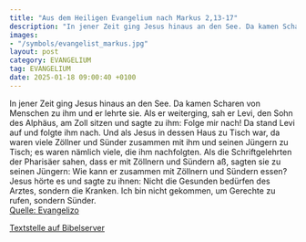 ```yaml
---
title: "Aus dem Heiligen Evangelium nach Markus 2,13-17"
description: "In jener Zeit ging Jesus hinaus an den See. Da kamen Scharen von Menschen zu ihm und er lehrte sie. Als er weiterging, sah er Levi, den Sohn des Alphäus, am Zoll sitzen und sagte zu ihm: Folge mir nach! Da stand Levi auf und folgte ihm nach. Und als Jesus in dessen Haus zu Tisch ...."
images:
- "/symbols/evangelist_markus.jpg"
layout: post
category: EVANGELIUM
tag: EVANGELIUM
date: 2025-01-18 09:00:40 +0100
---
```

In jener Zeit ging Jesus hinaus an den See. Da kamen Scharen von Menschen zu ihm und er lehrte sie.
Als er weiterging, sah er Levi, den Sohn des Alphäus, am Zoll sitzen und sagte zu ihm: Folge mir nach! Da stand Levi auf und folgte ihm nach.
Und als Jesus in dessen Haus zu Tisch war, da waren viele Zöllner und Sünder zusammen mit ihm und seinen Jüngern zu Tisch; es waren nämlich viele, die ihm nachfolgten.<!--more-->
Als die Schriftgelehrten der Pharisäer sahen, dass er mit Zöllnern und Sündern aß, sagten sie zu seinen Jüngern: Wie kann er zusammen mit Zöllnern und Sündern essen?
Jesus hörte es und sagte zu ihnen: Nicht die Gesunden bedürfen des Arztes, sondern die Kranken. Ich bin nicht gekommen, um Gerechte zu rufen, sondern Sünder.<br>
[Quelle: Evangelizo](https://evangeliumtagfuertag.org/DE/gospel)

[Textstelle auf Bibelserver](https://www.bibleserver.com/EU/Markus2,13-17)
